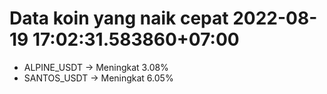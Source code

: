 # Data koin yang naik cepat 2022-08-19 17:02:31.583860+07:00

* ALPINE_USDT -> Meningkat 3.08%
* SANTOS_USDT -> Meningkat 6.05%
